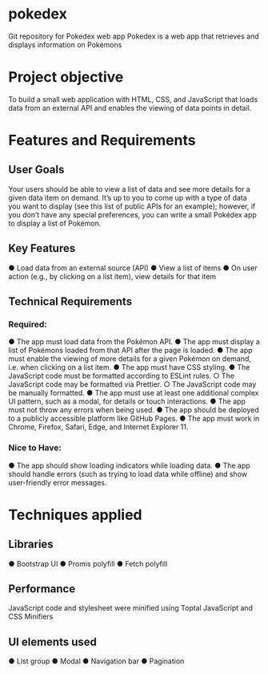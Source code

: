 # pokedex
Git repository for Pokedex web app
Pokedex is a web app that retrieves and displays information on Pokémons

# Project objective
To build a small web application with HTML, CSS, and JavaScript that loads
data from an external API and enables the viewing of data points in detail.

# Features and Requirements
## User Goals
Your users should be able to view a list of data and see more details for a given data item on demand.
It’s up to you to come up with a type of data you want to display (see this list of public APIs for an
example); however, if you don’t have any special preferences, you can write a small Pokédex app to
display a list of Pokémon.
## Key Features
● Load data from an external source (API)
● View a list of items
● On user action (e.g., by clicking on a list item), view details for that item
## Technical Requirements
### Required:
● The app must load data from the Pokémon API.
● The app must display a list of Pokémons loaded from that API after the page is loaded.
● The app must enable the viewing of more details for a given Pokémon on
demand, i.e. when clicking on a list item.
● The app must have CSS styling.
● The JavaScript code must be formatted according to ESLint rules.
    ○ The JavaScript code may be formatted via Prettier.
    ○ The JavaScript code may be manually formatted.
● The app must use at least one additional complex UI pattern, such as a modal, for details or
touch interactions.
● The app must not throw any errors when being used.
● The app should be deployed to a publicly accessible platform like GitHub Pages.
● The app must work in Chrome, Firefox, Safari, Edge, and Internet Explorer 11.
### Nice to Have:
● The app should show loading indicators while loading data.
● The app should handle errors (such as trying to load data while offline) and show user-friendly
error messages.

# Techniques applied
## Libraries
● Bootstrap UI
● Promis polyfill
● Fetch polyfill
## Performance
JavaScript code and stylesheet were minified using Toptal JavaScript and CSS Minifiers
## UI elements used
● List group
● Modal
● Navigation bar
● Pagination